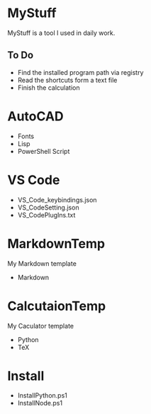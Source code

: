 # MyStuff

MyStuff is a tool I used in daily work.

## To Do
- Find the installed program path via registry
- Read the shortcuts form a text file
- Finish the calculation

# AutoCAD

- Fonts
- Lisp
- PowerShell Script

# VS Code

- VS_Code_keybindings.json
- VS_CodeSetting.json
- VS_CodePlugIns.txt

# MarkdownTemp

My Markdown template

- Markdown

# CalcutaionTemp

My Caculator template

- Python
- TeX

# Install

- InstallPython.ps1
- InstallNode.ps1

